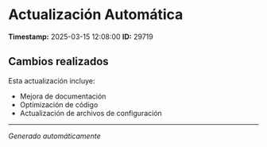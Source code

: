 # Actualización Automática

**Timestamp:** 2025-03-15 12:08:00
**ID:** 29719

## Cambios realizados

Esta actualización incluye:
- Mejora de documentación
- Optimización de código
- Actualización de archivos de configuración

---
*Generado automáticamente*
